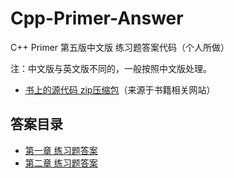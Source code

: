 # Cpp-Primer-Answer
C++ Primer 第五版中文版 练习题答案代码（个人所做） 

注：中文版与英文版不同的，一般按照中文版处理。

* [书上的源代码 zip压缩包](C++Primer-FiveEdition-SourceCode.zip)（来源于书籍相关网站）
## 答案目录

* [第一章 练习题答案](Chapter-1/chapter-1-answer.md)  
* [第二章 练习题答案](Chapter-2/chapter-2-answer.md)  
